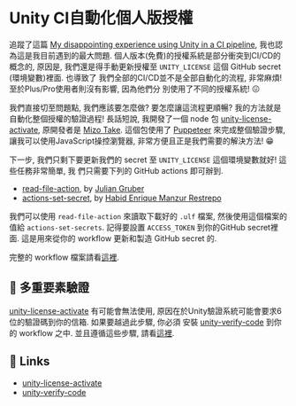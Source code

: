 # Unity CI自動化個人版授權


追蹤了這篇 [My disappointing experience using Unity in a CI pipeline](https://forum.unity.com/threads/my-disappointing-experience-using-unity-in-a-ci-pipeline.737678/),
我也認為這是我目前遇到的最大問題. 個人版本(免費)的授權系統是部分衝突到CI/CD的概念的, 原因是,
我們還是得手動更新授權至 `UNITY_LICENSE` 這個 GitHub secret (環境變數)裡面. 也導致了
我們全部的CI/CD並不是全部自動化的流程, 非常麻煩! 至於Plus/Pro使用者則沒有影響, 因為他們分
別使用了不同的授權系統! 😖

<!-- more -->

我們直接切至問題點, 我們應該要怎麼做? 要怎麼讓這流程更順暢? 我的方法就是自動化整個授權的驗證過程!
長話短說, 我開發了一個 node 包 [unity-license-activate](https://github.com/jcs090218/unity-license-activate),
原開發者是 [Mizo Take](https://github.com/MizoTake). 這個包使用了 [Puppeteer](https://github.com/puppeteer/puppeteer)
來完成整個驗證步驟, 讓我可以使用JavaScript操控瀏覽器, 非常方便且正是我們需要的解決方法! 😁

下一步, 我們只剩下要更新我們的 secret 至 `UNITY_LICENSE` 這個環境變數就好! 這些任務非常簡單, 我
們只需要下列的 GitHub actions 即可辦到.

- [read-file-action](https://github.com/juliangruber/read-file-action), by [Julian Gruber](https://github.com/juliangruber)
- [actions-set-secret](https://github.com/hmanzur/actions-set-secret), by [Habid Enrique Manzur Restrepo](https://github.com/hmanzur)

我們可以使用 `read-file-action` 來讀取下載好的 `.ulf` 檔案, 然後使用這個檔案的值給 `actions-set-secrets`.
記得要設置 `ACCESS_TOKEN` 到你的GitHub secret裡面. 這是用來從你的 workflow 更新和製造 GitHub secret 的.

完整的 workflow 檔案請看[這裡](https://github.com/jcs090218/JCSUnity/blob/master/.github/workflows/license.yml).

## 🔐 多重要素驗證

[unity-license-activate](https://github.com/jcs090218/unity-license-activate)
有可能會無法使用, 原因在於Unity驗證系統可能會要求6位的驗證碼到你的信箱. 如果要越過此步驟, 你必須
安裝 [unity-verify-code](https://github.com/jcs090218/unity-verify-code) 到你的
workflow 之中. 並且遵循這些步驟, 請看[這裡](https://github.com/jcs090218/unity-verify-code#-prerequisite).

## 🔗 Links

* [unity-license-activate](https://github.com/game-ci/unity-license-activate)
* [unity-verify-code](https://github.com/game-ci/unity-verify-code)

